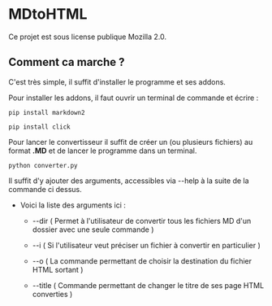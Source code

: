 # MDtoHTML
Ce projet est sous license publique Mozilla 2.0.

## Comment ca marche ?

C'est très simple, il suffit d'installer le programme et ses addons.

Pour installer les addons, il faut ouvrir un terminal de commande et écrire :


```
pip install markdown2

pip install click
```

Pour lancer le convertisseur il suffit de créer un (ou plusieurs fichiers) au format **.MD** et de lancer le programme dans un terminal.

```
python converter.py
```

Il suffit d'y ajouter des arguments, accessibles via --help à la suite de la commande ci dessus.

* Voici la liste des arguments ici :

  * --dir ( Permet à l'utilisateur de convertir tous les fichiers MD d'un dossier avec une seule commande )


  * --i ( Si l'utilisateur veut préciser un fichier à convertir en particulier )


  * --o ( La commande permettant de choisir la destination du fichier HTML sortant )


  * --title ( Commande permettant de changer le titre de ses page HTML converties )

